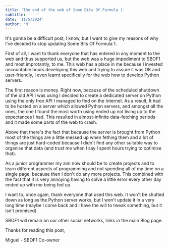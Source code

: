 ```yaml
---
title: 'The end of the web of Some Bits Of Formula 1'
subtitle: '---'
date: '11/5/2024'
author: 'M'
---
```


It's gonna be a difficult post, I know, but I want to give my reasons of why I've decided to stop updating Some Bits Of Formula 1.

First of all, I want to thank everyone that has entered in any moment to the web and thus supported us, but the web was a huge impediment to SBOF1 and most improtantly, to me.
This web has a place in me because I invested uncountable hours developing this web and trying to assure it was OK and user-friendly, I even learnt specifically for the web how to develop Python servers.

The first reason is money. Right now, because of the scheduled shutdown of the old API I was using I decided to create a dedicated server on Python using the only free API I managed to find on the Internet. As a result, It had to be hosted on a server which allowed Python servers, and amongst all the ones, the one I found the most worth using ended up not living up to the expectances I had. This resulted in almost-infinite data-fetching periods and it made some parts of the web to crash.

Above that there's the fact that because the server is brought from Python most of the things are a little messed up when fething them and a lot of things are just hard-coded because I didn't find any other suitable way to organise that data (and trust me when I say I spent hours trying to optimise that).

As a junior programmer my aim now should be to create projects and to learn different aspects of programming and not spending all of my time on a single page, because then I don't do any more projects. This combined with the fact that it is very annoying having to solve a little error every other day ended up with me being fed up.

I want to, once again, thank everyone that used this web. It won't be shutted down as long as the Python server works, but I won't update it in a very long time (maybe I come back and I have the will to tweak something, but it isn't promised).

SBOF1 will remain on our other social networks, links in the main Blog page.

Thanks for reading this post,

Miguel - SBOF1 Co-owner
